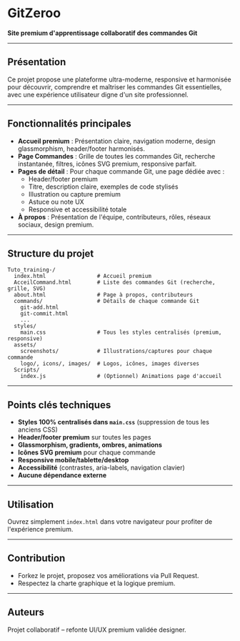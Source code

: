 # GitZeroo

**Site premium d'apprentissage collaboratif des commandes Git**

---

## Présentation

Ce projet propose une plateforme ultra-moderne, responsive et harmonisée pour découvrir, comprendre et maîtriser les commandes Git essentielles, avec une expérience utilisateur digne d'un site professionnel.

---

## Fonctionnalités principales

- **Accueil premium** : Présentation claire, navigation moderne, design glassmorphism, header/footer harmonisés.
- **Page Commandes** : Grille de toutes les commandes Git, recherche instantanée, filtres, icônes SVG premium, responsive parfait.
- **Pages de détail** : Pour chaque commande Git, une page dédiée avec :
  - Header/footer premium
  - Titre, description claire, exemples de code stylisés
  - Illustration ou capture premium
  - Astuce ou note UX
  - Responsive et accessibilité totale
- **À propos** : Présentation de l'équipe, contributeurs, rôles, réseaux sociaux, design premium.

---

## Structure du projet

```
Tuto_training-/
  index.html                # Accueil premium
  AcceilCommand.html        # Liste des commandes Git (recherche, grille, SVG)
  about.html                # Page à propos, contributeurs
  commands/                 # Détails de chaque commande Git
    git-add.html
    git-commit.html
    ...
  styles/
    main.css                # Tous les styles centralisés (premium, responsive)
  assets/
    screenshots/            # Illustrations/captures pour chaque commande
    logo/, icons/, images/  # Logos, icônes, images diverses
  Scripts/
    index.js                # (Optionnel) Animations page d'accueil
```

---

## Points clés techniques

- **Styles 100% centralisés dans `main.css`** (suppression de tous les anciens CSS)
- **Header/footer premium** sur toutes les pages
- **Glassmorphism, gradients, ombres, animations**
- **Icônes SVG premium** pour chaque commande
- **Responsive mobile/tablette/desktop**
- **Accessibilité** (contrastes, aria-labels, navigation clavier)
- **Aucune dépendance externe**

---

## Utilisation

Ouvrez simplement `index.html` dans votre navigateur pour profiter de l'expérience premium.

---

## Contribution

- Forkez le projet, proposez vos améliorations via Pull Request.
- Respectez la charte graphique et la logique premium.

---

## Auteurs

Projet collaboratif – refonte UI/UX premium validée designer.
